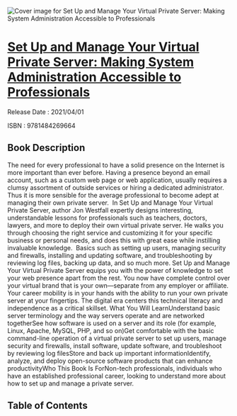 ![Cover image for Set Up and Manage Your Virtual Private Server: Making System Administration Accessible to Professionals](https://imgdetail.ebookreading.net/cover/cover/202109/EB9781484269664.jpg)

[Set Up and Manage Your Virtual Private Server: Making System Administration Accessible to Professionals](https://ebookreading.net/view/book/Set+Up+and+Manage+Your+Virtual+Private+Server%3A+Making+System+Administration+Accessible+to+Professionals-EB9781484269664_1.html "Set Up and Manage Your Virtual Private Server: Making System Administration Accessible to Professionals")
====================================================================================================================

Release Date : 2021/04/01

ISBN : 9781484269664

Book Description
-----------------

The need for every professional to have a solid presence on the Internet is more important than ever before. Having a presence beyond an email account, such as a custom web page or web application, usually requires a clumsy assortment of outside services or hiring a dedicated administrator. Thus it is more sensible for the average professional to become adept at managing their own private server.&nbsp;
In Set Up and Manage Your Virtual Private Server, author Jon Westfall expertly designs interesting, understandable lessons for professionals such as teachers, doctors, lawyers, and more to deploy their own virtual private server. He walks you through choosing the right service and customizing it for your specific business or personal needs, and does this with great ease while instilling invaluable knowledge.&nbsp; Basics such as setting up users, managing security and firewalls, installing and updating software, and troubleshooting by reviewing log files, backing up data, and so much more. 
Set Up and Manage Your Virtual Private Server equips you with the power of knowledge to set your web presence apart from the rest. You now have complete control over your virtual brand that is your own—separate from any employer or affiliate. Your career mobility is in your hands with the ability to run your own private server at your fingertips. The digital era centers this technical literacy and independence as a critical skillset.
What You Will LearnUnderstand basic server terminology and the way servers operate and are networked togetherSee how software is used on a server and its role (for example, Linux, Apache, MySQL, PHP, and so on)Get comfortable with the basic command-line operation of a virtual private server to set up users, manage security and firewalls, install software, update software, and troubleshoot by reviewing log filesStore and back up important informationIdentify, analyze, and deploy open-source software products that can enhance productivityWho This Book Is ForNon-tech professionals, individuals who have an established professional career, looking to understand more about how to set up and manage a private server.

Table of Contents
-----------------

